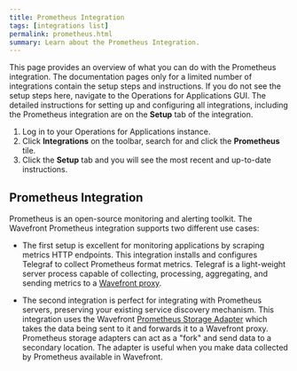 ```yaml
---
title: Prometheus Integration
tags: [integrations list]
permalink: prometheus.html
summary: Learn about the Prometheus Integration.
---
```


This page provides an overview of what you can do with the Prometheus integration. The documentation pages only for a limited number of integrations contain the setup steps and instructions. If you do not see the setup steps here, navigate to the Operations for Applications GUI. The detailed instructions for setting up and configuring all integrations, including the Prometheus integration are on the **Setup** tab of the integration.

1. Log in to your Operations for Applications instance. 
2. Click **Integrations** on the toolbar, search for and click the **Prometheus** tile. 
3. Click the **Setup** tab and you will see the most recent and up-to-date instructions.

## Prometheus Integration

Prometheus is an open-source monitoring and alerting toolkit. The Wavefront Prometheus integration supports two different use cases:

* The first setup is excellent for monitoring applications by scraping metrics HTTP endpoints. This integration installs and configures Telegraf to collect Prometheus format metrics. Telegraf is a light-weight server process capable of collecting, processing, aggregating, and sending metrics to a [Wavefront proxy](https://docs.wavefront.com/proxies.html).

* The second integration is perfect for integrating with Prometheus servers, preserving your existing service discovery mechanism. This integration uses the Wavefront [Prometheus Storage Adapter](https://github.com/wavefrontHQ/prometheus-storage-adapter) which takes the data being sent to it and forwards it to a Wavefront proxy. Prometheus storage adapters can act as a "fork" and send data to a secondary location. The adapter is useful when you make data collected by Prometheus available in Wavefront.




